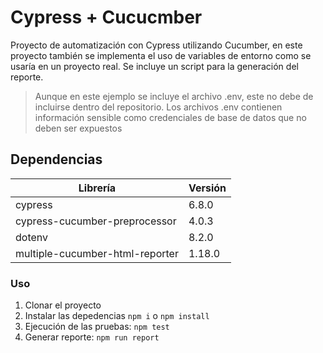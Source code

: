 # Cypress + Cucucmber
Proyecto de automatización con Cypress utilizando Cucumber, en este proyecto también se implementa el uso de variables de entorno como se usaría en un proyecto real. Se incluye un script para la generación del reporte.
> Aunque en este ejemplo se incluye el archivo .env, este no debe de incluirse dentro del repositorio.
> Los archivos .env contienen información sensible como credenciales de base de datos que no deben ser expuestos

## Dependencias
| Librería | Versión |
| ------ | ------ |
| cypress | 6.8.0 |
| cypress-cucumber-preprocessor | 4.0.3 |
| dotenv | 8.2.0 |
| multiple-cucumber-html-reporter | 1.18.0 |

### Uso
1. Clonar el proyecto
2. Instalar las depedencias `npm i` o `npm install`
3. Ejecución de las pruebas: `npm test`
4. Generar reporte: `npm run report`
